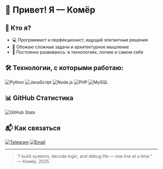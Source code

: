 # 👋 Привет! Я — Комёр

## 🧠 Кто я?
- 💻 Программист и перфекционист, ищущий элегантные решения
- 🧩 Обожаю сложные задачи и архитектурное мышление
- 🚀 Постоянно развиваюсь: в технологиях, логике и самом себе

## 🛠️ Технологии, с которыми работаю:
![Python](https://img.shields.io/badge/Python-3776AB?style=for-the-badge&logo=python&logoColor=white)
![JavaScript](https://img.shields.io/badge/JavaScript-F7DF1E?style=for-the-badge&logo=javascript&logoColor=black)
![Node.js](https://img.shields.io/badge/Node.js-339933?style=for-the-badge&logo=node.js&logoColor=white)
![PHP](https://img.shields.io/badge/PHP-777BB4?style=for-the-badge&logo=php&logoColor=white)
![MySQL](https://img.shields.io/badge/MySQL-4479A1?style=for-the-badge&logo=mysql&logoColor=white)

## 📊 GitHub Статистика
![GitHub Stats](https://github-readme-stats.vercel.app/api?username=komyor09&show_icons=true&theme=radical&hide=stars)

## 📬 Как связаться
[![Telegram](https://img.shields.io/badge/Telegram-2CA5E0?style=for-the-badge&logo=telegram&logoColor=white)](https://t.me/komyor09)
[![Email](https://img.shields.io/badge/Email-D14836?style=for-the-badge&logo=gmail&logoColor=white)](mailto:komyorzaylobiddinov@example.com)

---

> "I build systems, decode logic, and debug life — one line at a time."  
> — Комёр, 2025

